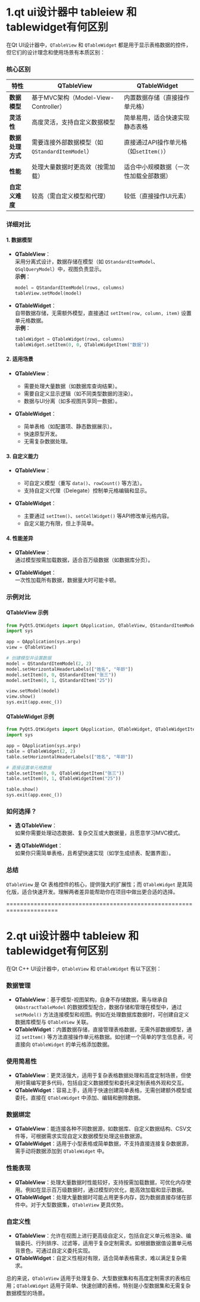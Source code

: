 # 1.qt ui设计器中 tableiew 和tablewidget有何区别

在Qt UI设计器中，`QTableView` 和 `QTableWidget` 都是用于显示表格数据的控件，但它们的设计理念和使用场景有本质区别：


### **核心区别**
| **特性**               | **QTableView**                              | **QTableWidget**                          |
|------------------------|---------------------------------------------|-------------------------------------------|
| **数据模型**           | 基于MVC架构（Model-View-Controller）        | 内置数据存储（直接操作单元格）            |
| **灵活性**             | 高度灵活，支持自定义数据模型               | 简单易用，适合快速实现静态表格            |
| **数据处理方式**       | 需要连接外部数据模型（如`QStandardItemModel`） | 直接通过API操作单元格（如`setItem()`）     |
| **性能**               | 处理大量数据时更高效（按需加载）           | 适合中小规模数据（一次性加载全部数据）    |
| **自定义难度**         | 较高（需自定义模型和代理）                 | 较低（直接操作UI元素）                    |


### **详细对比**

#### **1. 数据模型**
- **QTableView**：  
  采用分离式设计，数据存储在模型（如 `QStandardItemModel`、`QSqlQueryModel`）中，视图负责显示。  
  **示例**：
  ```python
  model = QStandardItemModel(rows, columns)
  tableView.setModel(model)
  ```

- **QTableWidget**：  
  自带数据存储，无需额外模型，直接通过 `setItem(row, column, item)` 设置单元格数据。  
  **示例**：
  ```python
  tableWidget = QTableWidget(rows, columns)
  tableWidget.setItem(0, 0, QTableWidgetItem("数据"))
  ```


#### **2. 适用场景**
- **QTableView**：  
  - 需要处理大量数据（如数据库查询结果）。  
  - 需要自定义显示逻辑（如不同类型数据的渲染）。  
  - 数据与UI分离（如多视图共享同一数据）。  

- **QTableWidget**：  
  - 简单表格（如配置项、静态数据展示）。  
  - 快速原型开发。  
  - 无需复杂数据处理。  


#### **3. 自定义能力**
- **QTableView**：  
  - 可自定义模型（重写 `data()`、`rowCount()` 等方法）。  
  - 支持自定义代理（Delegate）控制单元格编辑和显示。  

- **QTableWidget**：  
  - 主要通过 `setItem()`、`setCellWidget()` 等API修改单元格内容。  
  - 自定义能力有限，但上手简单。  


#### **4. 性能差异**
- **QTableView**：  
  通过模型按需加载数据，适合百万级数据（如数据库分页）。  

- **QTableWidget**：  
  一次性加载所有数据，数据量大时可能卡顿。  


### **示例对比**
#### **QTableView 示例**
```python
from PyQt5.QtWidgets import QApplication, QTableView, QStandardItemModel
import sys

app = QApplication(sys.argv)
view = QTableView()

# 创建模型并设置数据
model = QStandardItemModel(2, 2)
model.setHorizontalHeaderLabels(["姓名", "年龄"])
model.setItem(0, 0, QStandardItem("张三"))
model.setItem(0, 1, QStandardItem("25"))

view.setModel(model)
view.show()
sys.exit(app.exec_())
```

#### **QTableWidget 示例**
```python
from PyQt5.QtWidgets import QApplication, QTableWidget, QTableWidgetItem
import sys

app = QApplication(sys.argv)
table = QTableWidget(2, 2)
table.setHorizontalHeaderLabels(["姓名", "年龄"])

# 直接设置单元格数据
table.setItem(0, 0, QTableWidgetItem("张三"))
table.setItem(0, 1, QTableWidgetItem("25"))

table.show()
sys.exit(app.exec_())
```


### **如何选择？**
- **选 QTableView**：  
  如果你需要处理动态数据、复杂交互或大数据量，且愿意学习MVC模式。  

- **选 QTableWidget**：  
  如果你只需简单表格，且希望快速实现（如学生成绩表、配置界面）。  


### **总结**
`QTableView` 是 Qt 表格控件的核心，提供强大的扩展性；而 `QTableWidget` 是其简化版，适合快速开发。理解两者差异能帮助你在项目中做出更合适的选择。

=====================================================================
# 2.qt ui设计器中 tableiew 和tablewidget有何区别

在Qt C++ UI设计器中，`QTableView` 和 `QTableWidget` 有以下区别：

### 数据管理
- **QTableView**：基于模型-视图架构，自身不存储数据，需与继承自 `QAbstractTableModel` 的数据模型配合，数据存储和管理在模型中，通过 `setModel()` 方法连接模型和视图。例如在处理数据库数据时，可创建自定义数据库模型与 `QTableView` 关联。
- **QTableWidget**：内置数据存储，直接管理表格数据，无需外部数据模型，通过 `setItem()` 等方法直接操作单元格数据。如创建一个简单的学生信息表，可直接向 `QTableWidget` 的单元格添加数据。

### 使用简易性
- **QTableView**：更灵活强大，适用于复杂表格数据处理和高度定制场景，但使用时需编写更多代码，包括自定义数据模型和委托来定制表格外观和交互。
- **QTableWidget**：容易上手，适用于快速创建简单表格，无需创建额外模型或委托，直接在 `QTableWidget` 中添加、编辑和删除数据。

### 数据绑定
- **QTableView**：能连接各种不同数据源，如数据库、自定义数据结构、CSV文件等，可根据需求实现自定义数据模型处理这些数据源。
- **QTableWidget**：适用于小型表格或简单数据，不支持直接连接复杂数据源，需手动将数据添加到 `QTableWidget` 中。

### 性能表现
- **QTableView**：处理大量数据时性能较好，支持按需加载数据，可优化内存使用。例如在显示百万级数据时，通过模型的优化，能高效加载和显示数据。
- **QTableWidget**：处理大量数据时可能占用更多内存，因为数据直接存储在部件中。对于大型数据集，`QTableView` 更具优势。

### 自定义性
- **QTableView**：允许在视图上进行更高级自定义，包括自定义单元格渲染、编辑委托、行列排序、过滤等，适用于复杂定制需求。如根据数据值设置单元格背景色，可通过自定义委托实现。
- **QTableWidget**：自定义性相对有限，适合简单表格需求，难以满足复杂需求。

总的来说，`QTableView` 适用于处理复杂、大型数据集和有高度定制需求的表格应用；`QTableWidget` 适用于简单、快速创建的表格，特别是小型数据集和无需复杂数据模型的场景。